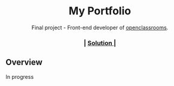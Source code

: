 <h1 align="center">My Portfolio</h1>

<div align="center">
   Final project - Front-end developer of  <a href="https://openclassrooms.com/fr/paths/594-integrateur-web" target="_blank">openclassrooms</a>.
</div>

<div align="center">
  <h3>
    <span> | </span>
    <a href="https://mathyscogne.github.io/p12-portfolio/">
      Solution
    </a>
    <span> | </span>
  </h3>
</div>

<!-- OVERVIEW -->


## Overview

In progress

<!-- ![screenshot](https://github.com/MathysCogne/checkout-page/blob/master/assets/screencapture-127-0-0-1-5500-index-html-2023-05-30-19_46_59.png)
!-->
